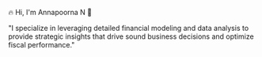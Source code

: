 🔥 Hi, I'm Annapoorna N 👋

"I specialize in leveraging detailed financial modeling and data analysis to provide strategic insights that drive sound business decisions and optimize fiscal performance."



